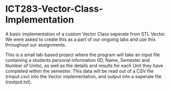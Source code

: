 # ICT283-Vector-Class-Implementation
A basic implementation of a custom Vector Class seperate from STL Vector. We were asked to create this as a part of our ongoing labs and use this throughout our assignments.

This is a small lab-based project where the program will take an input file containing a students personal information (ID, Name, Semester and Number of Units),  as well as the details and results for each Unit they have completed within the semester. This data will be read out of a CSV file (rinput.csv) into the Vector implementation, and output into a seperate file (routput.txt).
